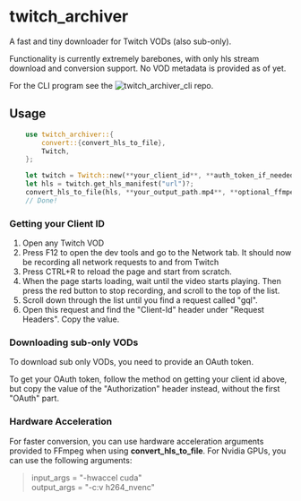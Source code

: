 # twitch_archiver

A fast and tiny downloader for Twitch VODs (also sub-only).

Functionality is currently extremely barebones, with only hls stream download and conversion support. No VOD metadata is provided as of yet.

For the CLI program see the ![twitch_archiver_cli repo.](https://github.com/F0903/twitch_archiver_cli)

## Usage

```rust
    use twitch_archiver::{
        convert::{convert_hls_to_file},
        Twitch,
    };

    let twitch = Twitch::new(**your_client_id**, **auth_token_if_needed**);
    let hls = twitch.get_hls_manifest("url")?;
    convert_hls_to_file(hls, **your_output_path.mp4**, **optional_ffmpeg_input_args**,**optional_ffmpeg_output_args**)?;
    // Done!
```

### Getting your Client ID

1. Open any Twitch VOD
2. Press F12 to open the dev tools and go to the Network tab. It should now be recording all network requests to and from Twitch
3. Press CTRL+R to reload the page and start from scratch.
4. When the page starts loading, wait until the video starts playing. Then press the red button to stop recording, and scroll to the top of the list.
5. Scroll down through the list until you find a request called "gql".
6. Open this request and find the "Client-Id" header under "Request Headers". Copy the value.

### Downloading sub-only VODs

To download sub only VODs, you need to provide an OAuth token.

To get your OAuth token, follow the method on getting your client id above, but copy the value of the "Authorization" header instead, without the first "OAuth" part.

### Hardware Acceleration

For faster conversion, you can use hardware acceleration arguments provided to FFmpeg when using **convert_hls_to_file**.
For Nvidia GPUs, you can use the following arguments:

> input_args = "-hwaccel cuda"  
> output_args = "-c:v h264_nvenc"
